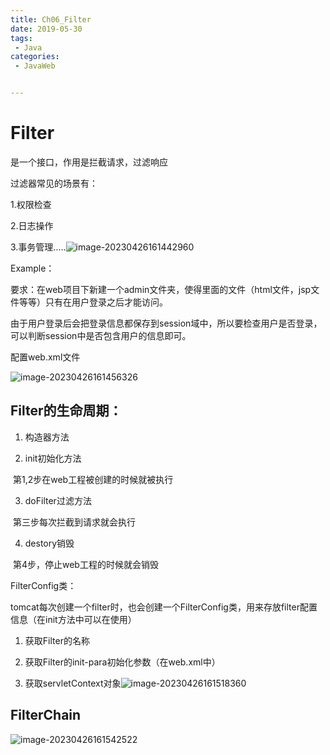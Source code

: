 ```yaml
---
title: Ch06_Filter
date: 2019-05-30
tags:
 - Java
categories:
 - JavaWeb


---
```


# Filter

是一个接口，作用是拦截请求，过滤响应

过滤器常见的场景有：

1.权限检查

2.日志操作

3.事务管理.....![image-20230426161442960](https://markdown-1301334775.cos.eu-frankfurt.myqcloud.com/image-20230426161442960.png)



Example：

要求：在web项目下新建一个admin文件夹，使得里面的文件（html文件，jsp文件等等）只有在用户登录之后才能访问。

由于用户登录后会把登录信息都保存到session域中，所以要检查用户是否登录，可以判断session中是否包含用户的信息即可。

配置web.xml文件

![image-20230426161456326](https://markdown-1301334775.cos.eu-frankfurt.myqcloud.com/image-20230426161456326.png)





## Filter的生命周期：

1. 构造器方法

2. init初始化方法

​    第1,2步在web工程被创建的时候就被执行

3. doFilter过滤方法

​    第三步每次拦截到请求就会执行

4. destory销毁

​    第4步，停止web工程的时候就会销毁

FilterConfig类：

tomcat每次创建一个filter时，也会创建一个FilterConfig类，用来存放filter配置信息（在init方法中可以在使用）

1. 获取Filter的名称

2. 获取Filter的init-para初始化参数（在web.xml中）

3. 获取servletContext对象![image-20230426161518360](https://markdown-1301334775.cos.eu-frankfurt.myqcloud.com/image-20230426161518360.png)





## FilterChain

![image-20230426161542522](https://markdown-1301334775.cos.eu-frankfurt.myqcloud.com/image-20230426161542522.png)

